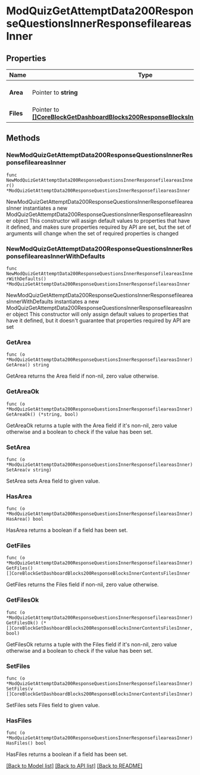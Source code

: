 # ModQuizGetAttemptData200ResponseQuestionsInnerResponsefileareasInner

## Properties

Name | Type | Description | Notes
------------ | ------------- | ------------- | -------------
**Area** | Pointer to **string** | File area name | [optional] [default to "null"]
**Files** | Pointer to [**[]CoreBlockGetDashboardBlocks200ResponseBlocksInnerContentsFilesInner**](CoreBlockGetDashboardBlocks200ResponseBlocksInnerContentsFilesInner.md) |  | [optional] 

## Methods

### NewModQuizGetAttemptData200ResponseQuestionsInnerResponsefileareasInner

`func NewModQuizGetAttemptData200ResponseQuestionsInnerResponsefileareasInner() *ModQuizGetAttemptData200ResponseQuestionsInnerResponsefileareasInner`

NewModQuizGetAttemptData200ResponseQuestionsInnerResponsefileareasInner instantiates a new ModQuizGetAttemptData200ResponseQuestionsInnerResponsefileareasInner object
This constructor will assign default values to properties that have it defined,
and makes sure properties required by API are set, but the set of arguments
will change when the set of required properties is changed

### NewModQuizGetAttemptData200ResponseQuestionsInnerResponsefileareasInnerWithDefaults

`func NewModQuizGetAttemptData200ResponseQuestionsInnerResponsefileareasInnerWithDefaults() *ModQuizGetAttemptData200ResponseQuestionsInnerResponsefileareasInner`

NewModQuizGetAttemptData200ResponseQuestionsInnerResponsefileareasInnerWithDefaults instantiates a new ModQuizGetAttemptData200ResponseQuestionsInnerResponsefileareasInner object
This constructor will only assign default values to properties that have it defined,
but it doesn't guarantee that properties required by API are set

### GetArea

`func (o *ModQuizGetAttemptData200ResponseQuestionsInnerResponsefileareasInner) GetArea() string`

GetArea returns the Area field if non-nil, zero value otherwise.

### GetAreaOk

`func (o *ModQuizGetAttemptData200ResponseQuestionsInnerResponsefileareasInner) GetAreaOk() (*string, bool)`

GetAreaOk returns a tuple with the Area field if it's non-nil, zero value otherwise
and a boolean to check if the value has been set.

### SetArea

`func (o *ModQuizGetAttemptData200ResponseQuestionsInnerResponsefileareasInner) SetArea(v string)`

SetArea sets Area field to given value.

### HasArea

`func (o *ModQuizGetAttemptData200ResponseQuestionsInnerResponsefileareasInner) HasArea() bool`

HasArea returns a boolean if a field has been set.

### GetFiles

`func (o *ModQuizGetAttemptData200ResponseQuestionsInnerResponsefileareasInner) GetFiles() []CoreBlockGetDashboardBlocks200ResponseBlocksInnerContentsFilesInner`

GetFiles returns the Files field if non-nil, zero value otherwise.

### GetFilesOk

`func (o *ModQuizGetAttemptData200ResponseQuestionsInnerResponsefileareasInner) GetFilesOk() (*[]CoreBlockGetDashboardBlocks200ResponseBlocksInnerContentsFilesInner, bool)`

GetFilesOk returns a tuple with the Files field if it's non-nil, zero value otherwise
and a boolean to check if the value has been set.

### SetFiles

`func (o *ModQuizGetAttemptData200ResponseQuestionsInnerResponsefileareasInner) SetFiles(v []CoreBlockGetDashboardBlocks200ResponseBlocksInnerContentsFilesInner)`

SetFiles sets Files field to given value.

### HasFiles

`func (o *ModQuizGetAttemptData200ResponseQuestionsInnerResponsefileareasInner) HasFiles() bool`

HasFiles returns a boolean if a field has been set.


[[Back to Model list]](../README.md#documentation-for-models) [[Back to API list]](../README.md#documentation-for-api-endpoints) [[Back to README]](../README.md)


